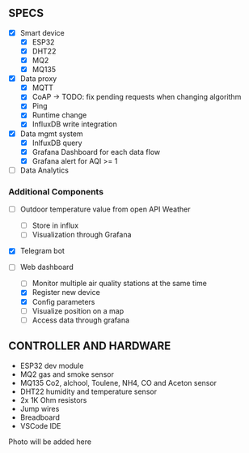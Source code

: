 ## SPECS
- [x] Smart device
    - [x] ESP32
    - [x] DHT22
    - [x] MQ2
    - [x] MQ135

- [x] Data proxy
    - [x] MQTT 
    - [x] CoAP -> TODO: fix pending requests when changing algorithm
    - [x] Ping
    - [x] Runtime change
    - [x] InfluxDB write integration
- [x] Data mgmt system
    - [x] InlfuxDB query 
    - [x] Grafana Dashboard for each data flow
    - [x] Grafana alert for AQI >= 1
- [ ] Data Analytics

### Additional Components
- [ ] Outdoor temperature value from open API Weather
    - [ ] Store in influx 
    - [ ] Visualization through Grafana

- [x] Telegram bot

- [ ] Web dashboard
    - [ ] Monitor multiple air quality stations at the same time
    - [x] Register new device
    - [x] Config parameters
    - [ ] Visualize position on a map
    - [ ] Access data through grafana
## CONTROLLER AND HARDWARE 
- ESP32 dev module
- MQ2 gas and smoke sensor
- MQ135 Co2, alchool, Toulene, NH4, CO and Aceton sensor
- DHT22 humidity and temperature sensor
- 2x 1K Ohm resistors
- Jump wires
- Breadboard
- VSCode IDE

Photo will be added here 
